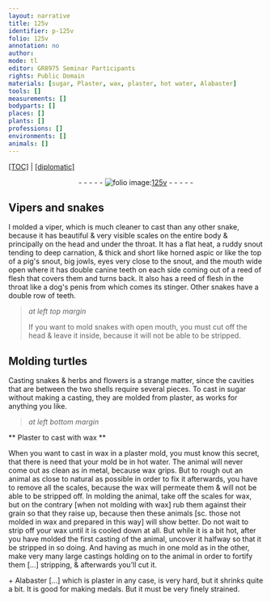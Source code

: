 ```yaml
---
layout: narrative
title: 125v
identifier: p-125v
folio: 125v
annotation: no
author:
mode: tl
editor: GR8975 Seminar Participants
rights: Public Domain
materials: [sugar, Plaster, wax, plaster, hot water, Alabaster]
tools: []
measurements: []
bodyparts: []
places: []
plants: []
professions: []
environments: []
animals: []
---
```


<p><a href="{{ site.baseurl }}/translation/">[TOC]</a> | <a href="{{ site.baseurl }}/_texts/p-125v_tc.md/">[diplomatic]</a></p><div class="folio" align="center">- - - - - <a href="http://gallica.bnf.fr/ark:/12148/btv1b10500001g/f256.item.r=.zoom" target="_blank"><img src="https://cu-mkp.github.io/2017-workshop-edition/assets/photo-icon.png" alt="folio image: " style="display:inline-block; margin-bottom:-3px;"/>125v</a> - - - - - </div>  
  

## Vipers and snakes

 
 I molded a viper, which is much cleaner to cast than any other snake, because it has beautiful & very visible scales on the entire body & principally on the head and under the throat. It has a flat heat, a ruddy snout tending to deep carnation, & thick and short like horned aspic or like the top of a pig's snout, big jowls, eyes very close to the snout, and the mouth wide open where it has double canine teeth on each side coming out of a reed of flesh that covers them and turns back. It also has a reed of flesh in the throat like a dog's penis from which comes its stinger. Other snakes have a double row of teeth.
 
> *at left top margin*
> 
> 
>   If you want to mold snakes with open mouth, you must cut off the head & leave it inside, because it will not be able to be stripped.
 
 
  

## Molding turtles

 
 Casting snakes & herbs and flowers is a strange matter, since the cavities that are between the two shells require several pieces. To cast in <span class="m">sugar</span> without making a casting, they are molded from plaster, as works for anything you like.
 
 
> *at left bottom margin*
> 
> 
>   

** <span class="m">Plaster</span> to cast with <span class="m">wax</span> **

 
 When you want to cast in <span class="m">wax</span> in a <span class="m">plaster</span> mold, you must know this secret, that there is need that your mold be in <span class="m">hot water</span>. The animal will never come out as clean as in metal, because <span class="m">wax</span> grips. But to rough out an animal as close to natural as possible in order to fix it afterwards, you have to remove all the scales, because the <span class="m">wax</span> will permeate them & will not be able to be stripped off. In molding the animal, take off the scales for <span class="m">wax</span>, but on the contrary [when not molding with wax] rub them against their grain so that they raise up, because then these animals [sc. those not molded in wax and prepared in this way] will show better. Do not wait to strip off your wax until it is cooled down at all. But while it is a bit hot, after you have molded the first casting of the animal, uncover it halfway so that it be stripped in so doing. And having as much in one mold as in the other, make very many large castings holding on to the animal in order to fortify them [...] stripping, & afterwards you'll cut it.
  
 \+ <span class="m">Alabaster</span> [...] which is <span class="m">plaster</span> in any case, is very hard, but it shrinks quite a bit. It is good for making medals. But it must be very finely strained.
 
